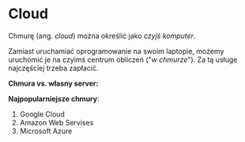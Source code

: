 # Cloud

Chmurę (ang. *cloud*) można określić jako *czyjś komputer*. 

Zamiast uruchamiać oprogramowanie na swoim laptopie, możemy uruchomić je na czyimś centrum obliczeń ("*w chmurze*"). Za tą usługe najczęściej trzeba zapłacić. 

**Chmura vs. własny server:**


**Najpopularniejsze chmury**:
1. Google Cloud
2. Amazon Web Servises
3. Microsoft Azure